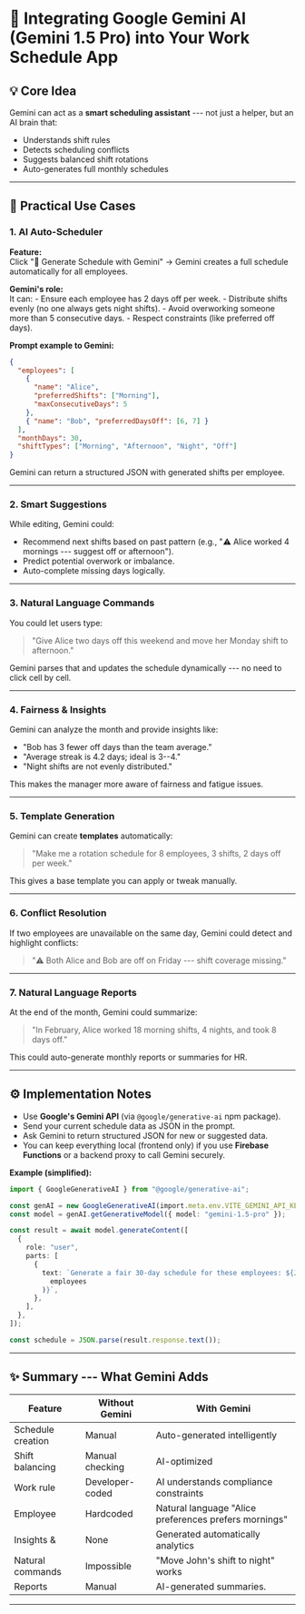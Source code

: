 # 🧠 Integrating Google Gemini AI (Gemini 1.5 Pro) into Your Work Schedule App

## 💡 Core Idea

Gemini can act as a **smart scheduling assistant** --- not just a
helper, but an AI brain that:

- Understands shift rules
- Detects scheduling conflicts
- Suggests balanced shift rotations
- Auto-generates full monthly schedules

---

## 🚀 Practical Use Cases

### 1. AI Auto-Scheduler

**Feature:**\
Click "🧠 Generate Schedule with Gemini" → Gemini creates a full
schedule automatically for all employees.

**Gemini's role:**\
It can: - Ensure each employee has 2 days off per week. - Distribute
shifts evenly (no one always gets night shifts). - Avoid overworking
someone more than 5 consecutive days. - Respect constraints (like
preferred off days).

**Prompt example to Gemini:**

```json
{
  "employees": [
    {
      "name": "Alice",
      "preferredShifts": ["Morning"],
      "maxConsecutiveDays": 5
    },
    { "name": "Bob", "preferredDaysOff": [6, 7] }
  ],
  "monthDays": 30,
  "shiftTypes": ["Morning", "Afternoon", "Night", "Off"]
}
```

Gemini can return a structured JSON with generated shifts per employee.

---

### 2. Smart Suggestions

While editing, Gemini could:

- Recommend next shifts based on past pattern (e.g., "⚠️ Alice worked
  4 mornings --- suggest off or afternoon").
- Predict potential overwork or imbalance.
- Auto-complete missing days logically.

---

### 3. Natural Language Commands

You could let users type:

> "Give Alice two days off this weekend and move her Monday shift to
> afternoon."

Gemini parses that and updates the schedule dynamically --- no need to
click cell by cell.

---

### 4. Fairness & Insights

Gemini can analyze the month and provide insights like:

- "Bob has 3 fewer off days than the team average."
- "Average streak is 4.2 days; ideal is 3--4."
- "Night shifts are not evenly distributed."

This makes the manager more aware of fairness and fatigue issues.

---

### 5. Template Generation

Gemini can create **templates** automatically:

> "Make me a rotation schedule for 8 employees, 3 shifts, 2 days off per
> week."

This gives a base template you can apply or tweak manually.

---

### 6. Conflict Resolution

If two employees are unavailable on the same day, Gemini could detect
and highlight conflicts:

> "⚠️ Both Alice and Bob are off on Friday --- shift coverage missing."

---

### 7. Natural Language Reports

At the end of the month, Gemini could summarize:

> "In February, Alice worked 18 morning shifts, 4 nights, and took 8
> days off."

This could auto-generate monthly reports or summaries for HR.

---

## ⚙️ Implementation Notes

- Use **Google's Gemini API** (via `@google/generative-ai` npm
  package).
- Send your current schedule data as JSON in the prompt.
- Ask Gemini to return structured JSON for new or suggested data.
- You can keep everything local (frontend only) if you use **Firebase
  Functions** or a backend proxy to call Gemini securely.

**Example (simplified):**

```ts
import { GoogleGenerativeAI } from "@google/generative-ai";

const genAI = new GoogleGenerativeAI(import.meta.env.VITE_GEMINI_API_KEY);
const model = genAI.getGenerativeModel({ model: "gemini-1.5-pro" });

const result = await model.generateContent([
  {
    role: "user",
    parts: [
      {
        text: `Generate a fair 30-day schedule for these employees: ${JSON.stringify(
          employees
        )}`,
      },
    ],
  },
]);

const schedule = JSON.parse(result.response.text());
```

---

## ✨ Summary --- What Gemini Adds

| **Feature**       | **Without Gemini** | **With Gemini**                                       |
| ----------------- | ------------------ | ----------------------------------------------------- |
| Schedule creation | Manual             | Auto-generated intelligently                          |
| Shift balancing   | Manual checking    | AI-optimized                                          |
| Work rule         | Developer-coded    | AI understands compliance constraints                 |
| Employee          | Hardcoded          | Natural language "Alice preferences prefers mornings" |
| Insights &        | None               | Generated automatically analytics                     |
| Natural commands  | Impossible         | "Move John's shift to night" works                    |
| Reports           | Manual             | AI-generated summaries.                               |

---
